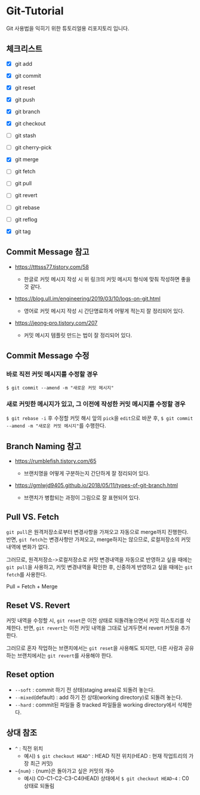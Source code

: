 # Git-Tutorial

Git 사용법을 익히기 위한 튜토리얼용 리포지토리 입니다.

## 체크리스트

- [x] git add
- [x] git commit
- [x] git reset
- [x] git push
- [x] git branch
- [x] git checkout
- [ ] git stash
- [ ] git cherry-pick
- [x] git merge
- [ ] git fetch
- [ ] git pull
- [ ] git revert
- [ ] git rebase
- [ ] git reflog
- [x] git tag



## Commit Message 참고

- https://tttsss77.tistory.com/58
  - 한글로 커밋 메시지 작성 시 위 링크의 커밋 메시지 형식에 맞춰 작성하면 좋을 것 같다.

- https://blog.ull.im/engineering/2019/03/10/logs-on-git.html
  - 영어로 커밋 메시지 작성 시 간단명료하게 어떻게 적는지 잘 정리되어 있다.
- https://jeong-pro.tistory.com/207
  - 커밋 메시지 템플릿 만드는 법이 잘 정리되어 있다.



## Commit Message 수정

### 바로 직전 커밋 메시지를 수정할 경우

 `$ git commit --amend -m "새로운 커밋 메시지"`

### 새로 커밋한 메시지가 있고, 그 이전에 작성한 커밋 메시지를 수정할 경우

 `$ git rebase -i` 후 수정할 커밋 해시 앞의 `pick`을 `edit`으로 바꾼 후, `$ git commit --amend -m "새로운 커밋 메시지"`를 수행한다.

 

## Branch Naming 참고

- https://rumblefish.tistory.com/65
  - 브랜치명을 어떻게 구분하는지 간단하게 잘 정리되어 있다.

- https://gmlwjd9405.github.io/2018/05/11/types-of-git-branch.html
  -  브랜치가 병합되는 과정이 그림으로 잘 표현되어 있다. 



## Pull VS. Fetch

`git pull`은 원격저장소로부터 변경사항을 가져오고 자동으로 merge까지 진행한다. 반면,  `git fetch`는 변경사항만 가져오고, merge하지는 않으므로, 로컬저장소의 커밋내역에 변화가 없다.

그러므로, 원격저장소->로컬저장소로 커밋 변경내역을 자동으로 반영하고 싶을 때에는  `git pull`을 사용하고, 커밋 변경내역을 확인한 후, 신중하게 반영하고 싶을 때에는 `git fetch`를 사용한다.



Pull = Fetch + Merge

## Reset VS. Revert

커밋 내역을 수정할 시, `git reset`은 이전 상태로 되돌려놓으면서 커밋 히스토리를 삭제한다. 반면, `git revert`는 이전 커밋 내역을 그대로 남겨두면서 revert 커밋을 추가한다.

그러므로 혼자 작업하는 브랜치에서는 `git reset`을 사용해도 되지만, 다른 사람과 공유하는 브랜치에서는  `git revert`를 사용해야 한다.



## Reset option

- `--soft` : commit 하기 전 상태(staging area)로 되돌려 놓는다.
- `--mixed`(default) : add 하기 전 상태(working directory)로 되돌려 놓는다.
- `--hard` :  commit된 파일들 중 tracked 파일들을 working directory에서 삭제한다.



## 상대 참조

- `^` : 직전 위치
  - 예시) `$ git checkout HEAD^` : HEAD 직전 위치(HEAD : 현재 작업트리의 가장 최근 커밋)
- `~{num}` : {num}은 돌아가고 싶은 커밋의 개수
  - 예시) C0-C1-C2-C3-C4(HEAD) 상태에서  `$ git checkout HEAD~4` : C0 상태로 되돌림